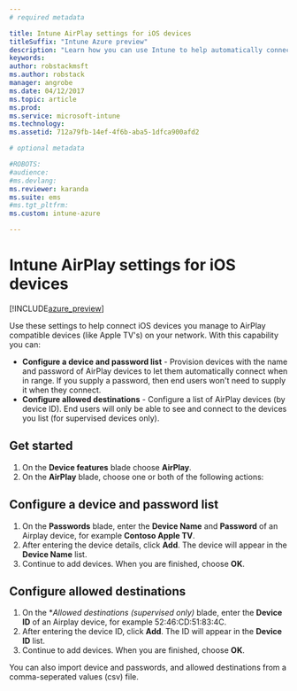 ```yaml
---
# required metadata

title: Intune AirPlay settings for iOS devices
titleSuffix: "Intune Azure preview"
description: "Learn how you can use Intune to help automatically connect iOS devices to AirPlay compatible devices."
keywords:
author: robstackmsft
ms.author: robstack
manager: angrobe
ms.date: 04/12/2017
ms.topic: article
ms.prod:
ms.service: microsoft-intune
ms.technology:
ms.assetid: 712a79fb-14ef-4f6b-aba5-1dfca900afd2

# optional metadata

#ROBOTS:
#audience:
#ms.devlang:
ms.reviewer: karanda
ms.suite: ems
#ms.tgt_pltfrm:
ms.custom: intune-azure

---
```


# Intune AirPlay settings for iOS devices

[!INCLUDE[azure_preview](./includes/azure_preview.md)]

Use these settings to help connect iOS devices you manage to AirPlay compatible devices (like Apple TV's) on your network.
With this capability you can:

- **Configure a device and password list** - Provision devices with the name and password of AirPlay devices to let them automatically connect when in range. If you supply a password, then end users won't need to supply it when they connect.
- **Configure allowed destinations** - Configure a list of AirPlay devices (by device ID). End users will only be able to see and connect to the devices you list (for supervised devices only).

## Get started

1. On the **Device features** blade choose **AirPlay**.
2. On the **AirPlay** blade, choose one or both of the following actions:

## Configure a device and password list

1. On the **Passwords** blade, enter the **Device Name** and **Password** of an Airplay device, for example **Contoso Apple TV**.
2. After entering the device details, click **Add**. The device will appear in the **Device Name** list.
3. Continue to add devices. When you are finished, choose **OK**.


## Configure allowed destinations

1. On the **Allowed destinations (supervised only)* blade, enter the **Device ID** of an Airplay device, for example 52:46:CD:51:83:4C.
2. After entering the device ID, click **Add**. The ID will appear in the **Device ID** list.
3. Continue to add devices. When you are finished, choose **OK**.

You can also import device and passwords, and allowed destinations from a comma-seperated values (csv) file.


